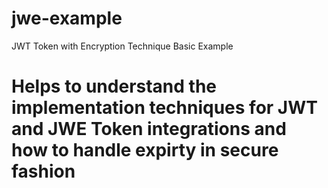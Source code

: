 # jwe-example
JWT Token with Encryption Technique Basic Example

# Helps to understand the implementation techniques for JWT and JWE Token integrations and how to handle expirty in secure fashion

